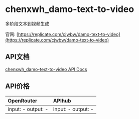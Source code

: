 # chenxwh_damo-text-to-video

多阶段文本到视频生成

官网: [https://replicate.com/cjwbw/damo-text-to-video](https://replicate.com/cjwbw/damo-text-to-video)

## API文档

[chenxwh_damo-text-to-video API Docs](../apis/zh/chenxwh_damo-text-to-video.md)

## API价格

| OpenRouter | APIhub |
|:---|:---|
| input: - output: - | input: - output: - |
